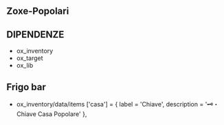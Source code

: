 ## Zoxe-Popolari

## DIPENDENZE 

* ox_inventory
* ox_target
* ox_lib


## Frigo bar
* ox_inventory/data/items
	['casa'] = {
		label = 'Chiave',
		description = '🗝️・Chiave Casa Popolare'
	},
